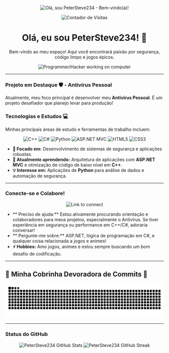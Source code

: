 <p align="center">
  <img src="https://raw.githubusercontent.com/PeterSteve234/PeterSteve234/main/assets/welcome_header.gif" alt="Olá, sou PeterSteve234 - Bem-vindo(a)!" width="auto" height="150" />
</p>

<p align="center">
  <img src="https://komarev.com/ghpvc/?username=PeterSteve234&color=blueviolet" alt="Contador de Visitas" />
</p>

<h1 align="center">Olá, eu sou PeterSteve234! 👋</h1>

<p align="center">
  Bem-vindo ao meu espaço! Aqui você encontrará paixão por segurança, código limpo e jogos épicos.
</p>

<p align="center">
  <img src="https://media.giphy.com/media/USV0Ezp4S3D8O4nQ0x/giphy.gif" alt="Programmer/Hacker working on computer" width="200" />
</p>

---

### Projeto em Destaque 🛡️ - Antivírus Pessoal

Atualmente, meu foco principal é desenvolver meu **Antivírus Pessoal**. É um projeto desafiador que planejo levar para produção!

### Tecnologias e Estudos 💻

Minhas principais áreas de estudo e ferramentas de trabalho incluem:

<p align="center">
  <img src="https://img.shields.io/badge/C%2B%2B-00599C?style=for-the-badge&logo=c%2B%2B&logoColor=white" alt="C++" />
  <img src="https://img.shields.io/badge/C%23-239120?style=for-the-badge&logo=c-sharp&logoColor=white" alt="C#" />
  <img src="https://img.shields.io/badge/Python-3776AB?style=for-the-badge&logo=python&logoColor=white" alt="Python" />
  
  <img src="https://img.shields.io/badge/ASP.NET%20MVC-512BD4?style=for-the-badge&logo=asp.net&logoColor=white" alt="ASP.NET MVC" />
  <img src="https://img.shields.io/badge/HTML5-E34F26?style=for-the-badge&logo=html5&logoColor=white" alt="HTML5" />
  <img src="https://img.shields.io/badge/CSS3-1572B6?style=for-the-badge&logo=css3&logoColor=white" alt="CSS3" />
</p>

-   **🔭 Focado em:** Desenvolvimento de sistemas de segurança e aplicações robustas.
-   **🌱 Atualmente aprendendo:** Arquitetura de aplicações com **ASP.NET MVC** e otimização de código de baixo nível em **C++**.
-   **💡 Interesse em:** Aplicações de **Python** para análise de dados e automação de segurança.

---

### Conecte-se e Colabore! 

<p align="center">
  <img src="https://media.giphy.com/media/QuL8xT0cKz186wDq5e/giphy.gif" alt="Link to connect" width="100" />
</p>

-   ** Preciso de ajuda:** Estou ativamente procurando orientação e colaboradores para meus projetos, especialmente o Antivírus. Se tiver experiência em segurança ou performance em C++/C#, adoraria conversar!
-   ** Pergunte-me sobre:** ASP.NET, lógica de programação em C#, e qualquer coisa relacionada a jogos e animes!
-   **⚡ Hobbies:** Amo jogos, animes e estou sempre buscando um bom desafio de codificação.

---

<p align="center">
  <h2>🐍 Minha Cobrinha Devoradora de Commits 🐍</h2>
</p>

<picture>
  <source media="(prefers-color-scheme: dark)" 
          srcset="https://raw.githubusercontent.com/PeterSteve234/PeterSteve234/output/github-contribution-grid-snake-dark.svg">
  <source media="(prefers-color-scheme: light)" 
          srcset="https://raw.githubusercontent.com/PeterSteve234/PeterSteve234/output/github-contribution-grid-snake.svg">
  <img alt="github-snake" 
       src="https://raw.githubusercontent.com/PeterSteve234/PeterSteve234/output/github-contribution-grid-snake.svg">
</picture>

---

### Status do GitHub 

<p align="center">
  <img src="https://github-readme-stats.vercel.app/api?username=PeterSteve234&show_icons=true&theme=dark&hide_title=true" alt="PeterSteve234 GitHub Stats" />
  <img src="https://github-readme-streak-stats.herokuapp.com/?user=PeterSteve234&theme=dark" alt="PeterSteve234 GitHub Streak" />
</p>
